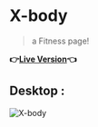 # X-body

>a Fitness page!

**:point_right:[Live Version](https://belal-aljumaa.github.io/X-body/):point_left:**

## Desktop :

![X-body](/images/Xbody.png)
